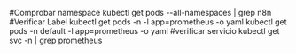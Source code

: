 #Comprobar namespace
kubectl get pods --all-namespaces | grep n8n
#Verificar Label
kubectl get pods -n <namespace> -l app=prometheus -o yaml
kubectl get pods -n default -l app=prometheus -o yaml
#verificar servicio
kubectl get svc -n <namespace> | grep prometheus
